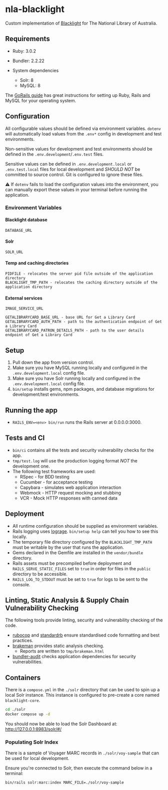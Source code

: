 # nla-blacklight

Custom implementation of [Blacklight](http://projectblacklight.org/) for The National Library of Australia.

## Requirements

* Ruby: 3.0.2
* Bundler: 2.2.22

* System dependencies
    - Solr: 8
    - MySQL: 8

The [GoRails guide](https://gorails.com/setup) has great instructions for setting up Ruby, Rails and MySQL for your operating system.

## Configuration

All configurable values should be defined via environment variables. `dotenv` will automatically load values
from the `.env*` config in development and test environments.

Non-sensitive values for development and test environments should be defined in the `.env.development`/`.env.test` files.

Sensitive values can be defined in `.env.development.local` or `.env.test.local` files for local development 
and *SHOULD NOT* be committed to source control. Git is configured to ignore these files.

⚠️ If `dotenv` fails to load the configuration values into the environment, you can manually export these
values in your terminal before running the application.

### Environment Variables

#### Blacklight database
    DATABASE_URL

#### Solr
    SOLR_URL

#### Temp and caching directories
    PIDFILE - relocates the server pid file outside of the application directory
    BLACKLIGHT_TMP_PATH - relocates the caching directory outside of the application directory

#### External services
    IMAGE_SERVICE_URL

    GETALIBRARYCARD_BASE_URL - base URL for Get a Library Card
    GETALIBRARYCARD_AUTH_PATH - path to the authentication endpoint of Get a Library Card
    GETALIBRARYCARD_PATRON_DETAILS_PATH - path to the user details endpoint of Get a Library Card

## Setup

1. Pull down the app from version control.
2. Make sure you have MySQL running locally and configured in the `.env.development.local` config file.
3. Make sure you have Solr running locally and configured in the `.env.development.local` config file.
4. `bin/setup` installs gems, npm packages, and database migrations for development/test environments.

## Running the app

* `RAILS_ENV=<env> bin/run` runs the Rails server at 0.0.0.0:3000.

## Tests and CI

* `bin/ci` contains all the tests and security vulnerability checks for the app.
* `tmp/test.log` will use the production logging format *NOT* the development one.
* The following test frameworks are used:
    * RSpec - for BDD testing
    * Cucumber - for acceptance testing
    * Capybara - simulates web application interaction
    * Webmock - HTTP request mocking and stubbing
    * VCR - Mock HTTP responses with canned data

## Deployment

* All runtime configuration should be supplied as environment variables.
* Rails logging uses [lograge](https://github.com/roidrage/lograge). `bin/setup help` can tell you how to see this locally.
* The temporary file directory configured by the `BLACKLIGHT_TMP_PATH` must be writable by the user that runs the application.
* Gems declared in the Gemfile are installed in the `vendor/bundle` directory.
* Rails assets must be precompiled before deployment and `RAILS_SERVE_STATIC_FILES` set to `true` in order for files in the `public` directory to be accessible.
* `RAILS_LOG_TO_STDOUT` must be set to `true` for logs to be sent to the console.

## Linting, Static Analysis & Supply Chain Vulnerability Checking

The following tools provide linting, security and vulnerability checking of the code.

* [rubocop](https://rubocop.org/) and [standardrb](https://github.com/testdouble/standard) ensure standardised code formatting and best practices.
* [brakeman](https://github.com/presidentbeef/brakeman) provides static analysis checking.
    * Reports are written to `tmp/brakeman.html`
* [bundler-audit](https://github.com/rubysec/bundler-audit) checks application dependencies for security vulnerabilities.

## Containers

There is a `compose.yml` in the `./solr` directory that can be used to spin up a local Solr instance. This instance
is configured to pre-create a core named `blacklight-core`.

```bash
cd ./solr
docker compose up -d
```

You should now be able to load the Solr Dashboard at: http://127.0.0.1:8983/solr/#/

### Populating Solr Index

There is a sample of Voyager MARC records in `./solr/voy-sample` that can be used for local development.

Ensure you're connected to Solr, then execute the command below in a terminal:

```bash
bin/rails solr:marc:index MARC_FILE=./solr/voy-sample
```
